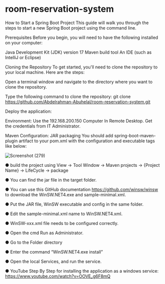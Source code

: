 # room-reservation-system

How to Start a Spring Boot Project
This guide will walk you through the steps to start a new Spring Boot project using the command line.

Prerequisites
Before you begin, you will need to have the following installed on your computer:

Java Development Kit (JDK) version 17 
Maven build tool
An IDE (such as IntelliJ or Eclipse)

Cloning the Repository
To get started, you'll need to clone the repository to your local machine. Here are the steps:

Open a terminal window and navigate to the directory where you want to clone the repository.

Type the following command to clone the repository:
git clone https://github.com/Abdelrahman-Abuhelal/room-reservation-system.git

Deploy the application:

Environment:
Use the 192.168.200.150 Computer In Remote Desktop.
Get the credentials from IT Administrator.

Maven Configuration: JAR packaging
You should add spring-boot-maven-plugin artifact to your pom.xml with the configuration and executable tags like below:


![Screenshot (279)](https://user-images.githubusercontent.com/77440941/222962195-ef824c98-5347-4465-8f94-4bd11819f8e1.png)

● build the project using View → Tool Window → Maven projects → {Project Name} -> LifeCycle → package

● You can find the jar file in the target folder.

● You can use this GitHub documentation https://github.com/winsw/winsw to download the WinSW.NET4.exe and sample-minimal.xml.

● Put the JAR file, WinSW executable and config in the same folder.

● Edit the sample-minimal.xml name to WinSW.NET4.xml.

● WinSW-xxx.xml file needs to be configured correctly.

● Open the cmd Run as Administrator.

● Go to the Folder directory

● Enter the command “WinSW.NET4.exe install”

● Open the local Services, and run the service.


● YouTube Step By Step for installing the application as a windows service: https://www.youtube.com/watch?v=OOVE_g6F8mQ
